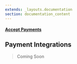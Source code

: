 ```yaml
---
extends: _layouts.documentation
section: documentation_content
---
```


#### [Accept Payments](/docs/payments)
## Payment Integrations

> Coming Soon

